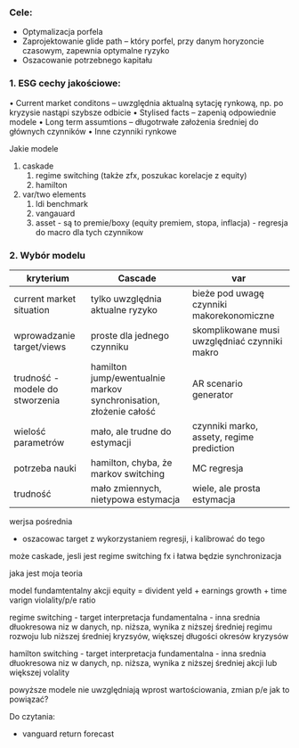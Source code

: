 ### Cele:
*	Optymalizacja porfela
*	Zaprojektowanie glide path – który porfel, przy danym horyzoncie czasowym, zapewnia optymalne ryzyko
*	Oszacowanie potrzebnego kapitału



### 1. ESG cechy jakościowe:
•	Current market conditons – uwzględnia aktualną sytację rynkową, np. po kryzysie nastąpi szybsze odbicie
•	Stylised facts – zapenią odpowiednie modele
•	Long term assumtions – długotrwałe założenia średniej do głównych czynników
•	Inne czynniki rynkowe


Jakie modele
1. caskade
   1. regime switching (także zfx, poszukac korelacje z equity) 
   2. hamilton
2. var/two elements
   1. ldi benchmark
   2. vangauard
   3. asset - są to premie/boxy (equity premiem, stopa, inflacja) - regresja do macro dla tych czynnikow 

### 2. Wybór modelu

| kryterium | Cascade | var | 
| --- | --- | --- |
| current market situation | tylko uwzględnia aktualne ryzyko | bieże pod uwagę czynniki makorekonomiczne |  
| wprowadzanie target/views | proste dla jednego czynniku | skomplikowane musi uwzględniać czynniki makro | 
| trudność - modele do stworzenia | hamilton jump/ewentualnie markov synchronisation, złożenie całość | AR scenario generator |
| wielość parametrów | mało, ale trudne do estymacji  | czynniki marko, assety, regime prediction |
| potrzeba nauki | hamilton, chyba, że markov switching | MC regresja |
| trudność | mało zmiennych, nietypowa estymacja | wiele, ale prosta estymacja | 

werjsa pośrednia
- oszacowac target z wykorzystaniem regresji, i kalibrować do tego

może caskade, jesli jest regime switching fx i łatwa będzie synchronizacja

jaka jest moja teoria

model fundamtentalny akcji
equity = divident yeld + earnings growth + time varign violality/p/e ratio

regime switching - target
interpretacja fundamentalna - inna srednia dłuokresowa niz w danych, np. niższa, wynika z niższej średniej regimu rozwoju lub niższej średniej kryzsyów, większej długości okresów kryzysów

hamilton switching - target 
interpretacja fundamentalna - inna srednia dłuokresowa niz w danych, np. niższa, wynika z niższej średniej akcji lub większej volality

powyższe modele nie uwzględniają wprost wartościowania, zmian p/e jak to powiązać?


Do czytania:
- vanguard return forecast
